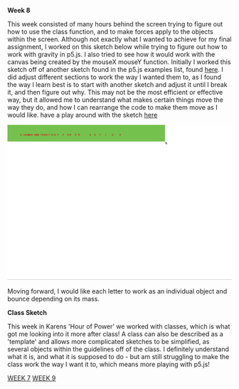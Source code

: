 **Week 8**

This week consisted of many hours behind the screen trying to figure out how to use the class function, and to make forces apply to the objects within the screen.
Although not exactly what I wanted to achieve for my final assignment, I worked on this sketch below while trying to figure out how to work with gravity in p5.js. I also tried to see how it would work with the canvas being created by the mouseX mouseY function. Initially I worked this sketch off of another sketch found in the p5.js examples list, found [here](https://p5js.org/examples/simulate-forces.html). I did adjust different sections to work the way I wanted them to, as I found the way I learn best is to start with another sketch and adjust it until I break it, and then figure out why. This may not be the most efficient or effective way, but it allowed me to understand what makes certain things move the way they do, and how I can rearrange the code to make them move as I would like. have a play around with the sketch [here](https://rubybrown101.github.io/codewordsstudio/SKO1/week8/greenfall2/)

![](greenfall.gif)

Moving forward, I would like each letter to work as an individual object and bounce depending on its mass.

**Class Sketch**

This week in Karens 'Hour of Power' we worked with classes, which is what got me looking into it more after class! A class can also be described as a 'template' and allows more complicated sketches to be simplified, as several objects within the guidelines off of the class. I definitely understand what it is, and what it is supposed to do - but am still struggling to make the class work the way I want it to, which means more playing with p5.js! 

[WEEK 7](https://github.com/rubybrown101/codewordsstudio/tree/master/SKO1/week7) [WEEK 9](https://github.com/rubybrown101/codewordsstudio/tree/master/SKO1/week9)

